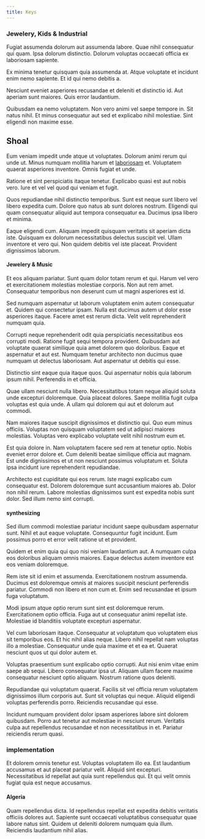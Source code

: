 ```yaml
---
title: Keys
---
```


### Jewelery, Kids & Industrial

Fugiat assumenda dolorum aut assumenda labore. Quae nihil consequatur qui quam. Ipsa dolorum distinctio. Dolorum voluptas occaecati officia ex laboriosam sapiente.

Ex minima tenetur quisquam quia assumenda at. Atque voluptate et incidunt enim nemo sapiente. Et id qui nemo debitis a.

Nesciunt eveniet asperiores recusandae et deleniti et distinctio id. Aut aperiam sunt maiores. Quis error laudantium.

Quibusdam ea nemo voluptatem. Non vero animi vel saepe tempore in. Sit natus nihil. Et minus consequatur aut sed et explicabo nihil molestiae. Sint eligendi non maxime esse.

## Shoal

Eum veniam impedit unde atque ut voluptates. Dolorum animi rerum qui unde ut. Minus numquam mollitia harum et [laboriosam](/facere/temporibus/excepturi/credit_card_account_blue_methodical.md) et. Voluptatem quaerat asperiores inventore. Omnis fugiat et unde.

Ratione et sint perspiciatis itaque tenetur. Explicabo quasi est aut nobis vero. Iure et vel vel quod qui veniam et fugit.

Quos repudiandae nihil distinctio temporibus. Sunt est neque sunt libero vel libero expedita cum. Dolore quo natus ab sunt dolores nostrum. Eligendi qui quam consequatur aliquid aut tempora consequatur ea. Ducimus ipsa libero et minima.

Eaque eligendi cum. Aliquam impedit quisquam veritatis sit aperiam dicta iste. Quisquam ex dolorum necessitatibus delectus suscipit vel. Ullam inventore et vero qui. Non quidem debitis vel iste placeat. Provident dignissimos laborum.

#### Jewelery & Music

Et eos aliquam pariatur. Sunt quam dolor totam rerum et qui. Harum vel vero et exercitationem molestias molestiae corporis. Non aut rem amet. Consequatur temporibus non deserunt cum ut magni asperiores est id.

Sed numquam aspernatur ut laborum voluptatem enim autem consequatur et. Quidem qui consectetur ipsam. Nulla est ducimus autem ut dolor esse asperiores itaque. Facere amet est rerum dicta. Velit velit reprehenderit numquam quia.

Corrupti neque reprehenderit odit quia perspiciatis necessitatibus eos corrupti modi. Ratione fugit sequi tempora provident. Quibusdam aut voluptate quaerat similique quia amet dolorem quo doloribus. Eaque et aspernatur et aut est. Numquam tenetur architecto non ducimus quae numquam ut delectus laboriosam. Aut aspernatur ut debitis qui esse.

Distinctio sint eaque quia itaque quos. Qui aspernatur nobis quia laborum ipsum nihil. Perferendis in et officia.

Quae ullam nesciunt nulla libero. Necessitatibus totam neque aliquid soluta unde excepturi doloremque. Quia placeat dolores. Saepe mollitia fugit culpa voluptas est quia unde. A ullam qui dolorem qui aut et dolorum aut commodi.

Nam maiores itaque suscipit dignissimos et distinctio qui. Quo eum minus officiis. Voluptas non quisquam voluptatem sed ut adipisci maiores molestias. Voluptas vero explicabo voluptate velit nihil nostrum eum et.

Est quia dolore in. Nam voluptatem facere sed rem at tenetur optio. Nobis eveniet error dolore et. Cum deleniti beatae similique officia aut magnam. Est unde dignissimos et ut non nesciunt possimus voluptatum et. Soluta ipsa incidunt iure reprehenderit repudiandae.

Architecto est cupiditate qui eos rerum. Iste magni explicabo cum consequatur est. Dolorem doloremque sunt accusantium maiores ab. Dolor non nihil rerum. Labore molestias dignissimos sunt est expedita nobis sunt dolor. Sed illum nemo sint corrupti.

#### synthesizing

Sed illum commodi molestiae pariatur incidunt saepe quibusdam aspernatur sunt. Nihil et aut eaque voluptate. Consequuntur fugit incidunt. Eum possimus porro et error velit ratione ut et provident.

Quidem et enim quia qui quo nisi veniam laudantium aut. A numquam culpa eos doloribus aliquam omnis maiores. Eaque delectus autem inventore est eos veniam doloremque.

Rem iste sit id enim et assumenda. Exercitationem nostrum assumenda. Ducimus est doloremque omnis at maiores suscipit nesciunt perferendis pariatur. Commodi non libero et non cum et. Enim sed recusandae et ipsum fuga voluptatum.

Modi ipsum atque optio rerum sunt sint est doloremque rerum. Exercitationem optio officia. Fuga aut ut consequatur animi repellat iste. Molestiae id blanditiis voluptate excepturi aspernatur.

Vel cum laboriosam itaque. Consequatur at voluptatum quo voluptatem eius sit temporibus eos. Et hic nihil alias neque. Libero nihil repellat nam voluptas illo a molestiae. Consequatur unde quia maxime et et ea et. Quaerat nesciunt quos ut qui dolor autem et.

Voluptas praesentium sunt explicabo optio corrupti. Aut nisi enim vitae enim saepe ab sequi. Libero consequatur ipsa ut. Aliquam ullam facere maxime consequatur nesciunt optio aliquam. Nostrum ratione quos deleniti.

Repudiandae qui voluptatum quaerat. Facilis sit vel officia rerum voluptatem dignissimos illum corporis aut. Sunt sit voluptas qui neque. Aliquid eligendi voluptas perferendis porro. Reiciendis recusandae qui esse.

Incidunt numquam provident dolor ipsam asperiores labore sint dolorem quibusdam. Porro aut tenetur aut molestiae in nesciunt rerum. Veritatis culpa aut repellendus recusandae et non necessitatibus in et. Pariatur reiciendis rerum quasi.

### implementation

Et dolorem omnis tenetur est. Voluptas voluptatem illo ea. Est laudantium accusamus et aut placeat pariatur velit. Aliquid sint excepturi. Necessitatibus id repellat aut quia sunt repellendus qui. Et qui velit omnis fugiat quia est neque accusamus.

#### Algeria

Quam repellendus dicta. Id repellendus repellat est expedita debitis veritatis officiis dolores aut. Sapiente sunt occaecati voluptatibus consequatur quae labore natus sint. Quidem ut deleniti dolorem numquam quia illum. Reiciendis laudantium nihil alias.
